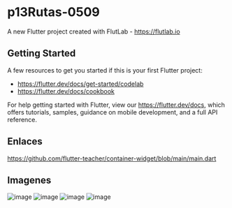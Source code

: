 # p13Rutas-0509

A new Flutter project created with FlutLab - https://flutlab.io

## Getting Started

A few resources to get you started if this is your first Flutter project:

- https://flutter.dev/docs/get-started/codelab
- https://flutter.dev/docs/cookbook

For help getting started with Flutter, view our
https://flutter.dev/docs, which offers tutorials,
samples, guidance on mobile development, and a full API reference.

## Enlaces
https://github.com/flutter-teacher/container-widget/blob/main/main.dart

## Imagenes
![image](https://github.com/YizziaA/RutasD15-0509-6j/assets/143548810/1a8caa0f-677f-4e21-a4f1-a5da18fa8d40)
![image](https://github.com/YizziaA/RutasD15-0509-6j/assets/143548810/1a593b43-cd91-4973-9566-d1dc1b1a3c93)
![image](https://github.com/YizziaA/RutasD15-0509-6j/assets/143548810/b3f42a33-565b-4c7e-b013-e42448a641fe)
![image](https://github.com/YizziaA/RutasD15-0509-6j/assets/143548810/3f1089b0-5f57-4c7c-bf5a-1e0a6fac8f38)

